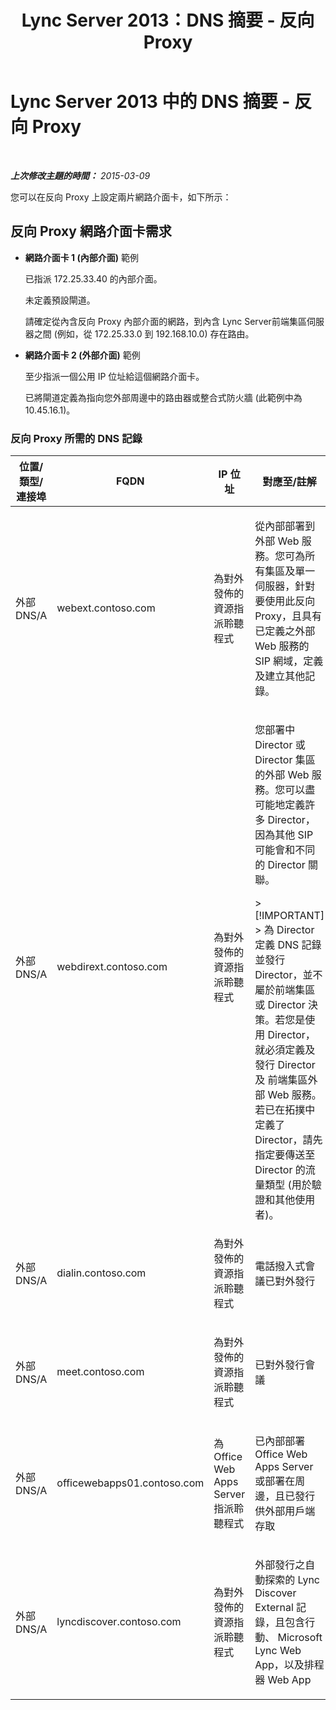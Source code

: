 ﻿---
title: Lync Server 2013：DNS 摘要 - 反向 Proxy
TOCTitle: DNS 摘要 - 反向 Proxy
ms:assetid: 3073affa-4d92-4453-9974-3a82ca0c6445
ms:mtpsurl: https://technet.microsoft.com/zh-tw/library/JJ204781(v=OCS.15)
ms:contentKeyID: 49290490
ms.date: 08/10/2015
mtps_version: v=OCS.15
ms.translationtype: HT
---

# Lync Server 2013 中的 DNS 摘要 - 反向 Proxy

 

_**上次修改主題的時間：** 2015-03-09_

您可以在反向 Proxy 上設定兩片網路介面卡，如下所示：

## 反向 Proxy 網路介面卡需求

  - **網路介面卡 1 (內部介面)** 範例
    
    已指派 172.25.33.40 的內部介面。
    
    未定義預設閘道。
    
    請確定從內含反向 Proxy 內部介面的網路，到內含 Lync Server前端集區伺服器之間 (例如，從 172.25.33.0 到 192.168.10.0) 存在路由。

  - **網路介面卡 2 (外部介面)** 範例
    
    至少指派一個公用 IP 位址給這個網路介面卡。
    
    已將閘道定義為指向您外部周邊中的路由器或整合式防火牆 (此範例中為 10.45.16.1)。

### 反向 Proxy 所需的 DNS 記錄

<table>
<colgroup>
<col style="width: 25%" />
<col style="width: 25%" />
<col style="width: 25%" />
<col style="width: 25%" />
</colgroup>
<thead>
<tr class="header">
<th>位置/類型/連接埠</th>
<th>FQDN</th>
<th>IP 位址</th>
<th>對應至/註解</th>
</tr>
</thead>
<tbody>
<tr class="odd">
<td><p>外部 DNS/A</p></td>
<td><p>webext.contoso.com</p></td>
<td><p>為對外發佈的資源指派聆聽程式</p></td>
<td><p>從內部部署到外部 Web 服務。您可為所有集區及單一伺服器，針對要使用此反向 Proxy，且具有已定義之外部 Web 服務的 SIP 網域，定義及建立其他記錄。</p></td>
</tr>
<tr class="even">
<td><p>外部 DNS/A</p></td>
<td><p>webdirext.contoso.com</p></td>
<td><p>為對外發佈的資源指派聆聽程式</p></td>
<td><p>您部署中 Director 或 Director 集區的外部 Web 服務。您可以盡可能地定義許多 Director，因為其他 SIP 可能會和不同的 Director 關聯。</p>
<div class="alert">
> [!IMPORTANT]  
> 為 Director 定義 DNS 記錄並發行 Director，並不屬於前端集區或 Director 決策。若您是使用 Director，就必須定義及發行 Director 及 前端集區外部 Web 服務。若已在拓撲中定義了 Director，請先指定要傳送至 Director 的流量類型 (用於驗證和其他使用者)。


</div></td>
</tr>
<tr class="odd">
<td><p>外部 DNS/A</p></td>
<td><p>dialin.contoso.com</p></td>
<td><p>為對外發佈的資源指派聆聽程式</p></td>
<td><p>電話撥入式會議已對外發行</p></td>
</tr>
<tr class="even">
<td><p>外部 DNS/A</p></td>
<td><p>meet.contoso.com</p></td>
<td><p>為對外發佈的資源指派聆聽程式</p></td>
<td><p>已對外發行會議</p></td>
</tr>
<tr class="odd">
<td><p>外部 DNS/A</p></td>
<td><p>officewebapps01.contoso.com</p></td>
<td><p>為 Office Web Apps Server 指派聆聽程式</p></td>
<td><p>已內部部署 Office Web Apps Server 或部署在周邊，且已發行供外部用戶端存取</p></td>
</tr>
<tr class="even">
<td><p>外部 DNS/A</p></td>
<td><p>lyncdiscover.contoso.com</p></td>
<td><p>為對外發佈的資源指派聆聽程式</p></td>
<td><p>外部發行之自動探索的 Lync Discover External 記錄，且包含行動、 Microsoft Lync Web App，以及排程器 Web App</p></td>
</tr>
</tbody>
</table>

